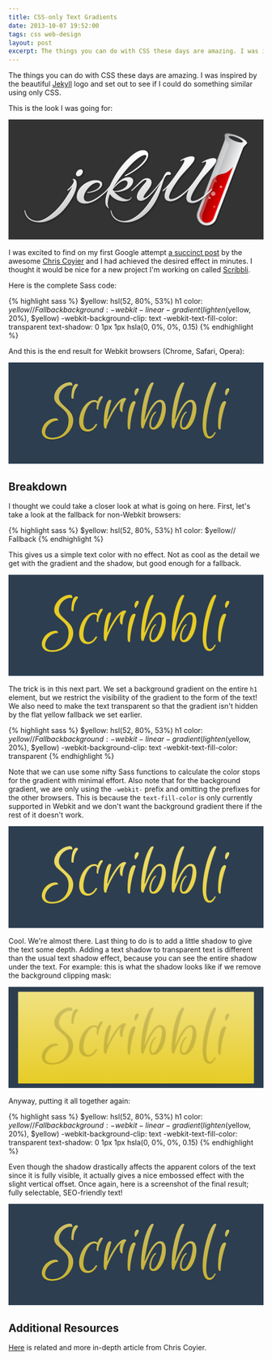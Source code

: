 ```yaml
---
title: CSS-only Text Gradients
date: 2013-10-07 19:52:00
tags: css web-design
layout: post
excerpt: The things you can do with CSS these days are amazing. I was inspired by the beautiful Jekyll logo and set out to see if I could do something similar using only CSS.
---
```


The things you can do with CSS these days are amazing. I was inspired by the beautiful [Jekyll](http://jekyllrb.com/) logo and set out to see if I could do something similar using only CSS.

This is the look I was going for:

![Jekyll Logo](/blog/images/jekyll-logo.png)

I was excited to find on my first Google attempt [a succinct post](http://css-tricks.com/snippets/css/gradient-text/) by the awesome [Chris Coyier](http://chriscoyier.net/) and I had achieved the desired effect in minutes. I thought it would be nice for a new project I'm working on called [Scribbli](http://scribb.li/).

Here is the complete Sass code:

{% highlight sass %}
$yellow: hsl(52, 80%, 53%)
h1
  color: $yellow// Fallback
  background: -webkit-linear-gradient(lighten($yellow, 20%), $yellow)
  -webkit-background-clip: text
  -webkit-text-fill-color: transparent
  text-shadow: 0 1px 1px hsla(0, 0%, 0%, 0.15)
{% endhighlight %}

And this is the end result for Webkit browsers (Chrome, Safari, Opera):

![End Result](/blog/images/scribbli-logo-final.png)

## Breakdown

I thought we could take a closer look at what is going on here. First, let's take a look at the fallback for non-Webkit browsers:

{% highlight sass %}
$yellow: hsl(52, 80%, 53%)
h1
  color: $yellow// Fallback
{% endhighlight %}

This gives us a simple text color with no effect. Not as cool as the detail we get with the gradient and the shadow, but good enough for a fallback.

![Fallback](/blog/images/scribbli-logo-fallback.png)

The trick is in this next part. We set a background gradient on the entire `h1` element, but we restrict the visibility of the gradient to the form of the text! We also need to make the text transparent so that the gradient isn't hidden by the flat yellow fallback we set earlier.

{% highlight sass %}
$yellow: hsl(52, 80%, 53%)
h1
  color: $yellow// Fallback
  background: -webkit-linear-gradient(lighten($yellow, 20%), $yellow)
  -webkit-background-clip: text
  -webkit-text-fill-color: transparent
{% endhighlight %}

Note that we can use some nifty Sass functions to calculate the color stops for the gradient with minimal effort. Also note that for the background gradient, we are only using the `-webkit-` prefix and omitting the prefixes for the other browsers. This is because the `text-fill-color` is only currently supported in Webkit and we don't want the background gradient there if the rest of it doesn't work.

![Clipped Gradient Background](/blog/images/scribbli-logo-clipped-gradient.png)

Cool. We're almost there. Last thing to do is to add a little shadow to give the text some depth. Adding a text shadow to transparent text is different than the usual text shadow effect, because you can see the entire shadow under the text. For example: this is what the shadow looks like if we remove the background clipping mask:

![Transparent Text Shadow](/blog/images/scribbli-logo-shadow.png)

Anyway, putting it all together again:

{% highlight sass %}
$yellow: hsl(52, 80%, 53%)
h1
  color: $yellow// Fallback
  background: -webkit-linear-gradient(lighten($yellow, 20%), $yellow)
  -webkit-background-clip: text
  -webkit-text-fill-color: transparent
  text-shadow: 0 1px 1px hsla(0, 0%, 0%, 0.15)
{% endhighlight %}

Even though the shadow drastically affects the apparent colors of the text since it is fully visible, it actually gives a nice embossed effect with the slight vertical offset. Once again, here is a screenshot of the final result; fully selectable, SEO-friendly text!

![End Result](/blog/images/scribbli-logo-final.png)

## Additional Resources

[Here](http://css-tricks.com/image-under-text/) is related and more in-depth article from Chris Coyier.
